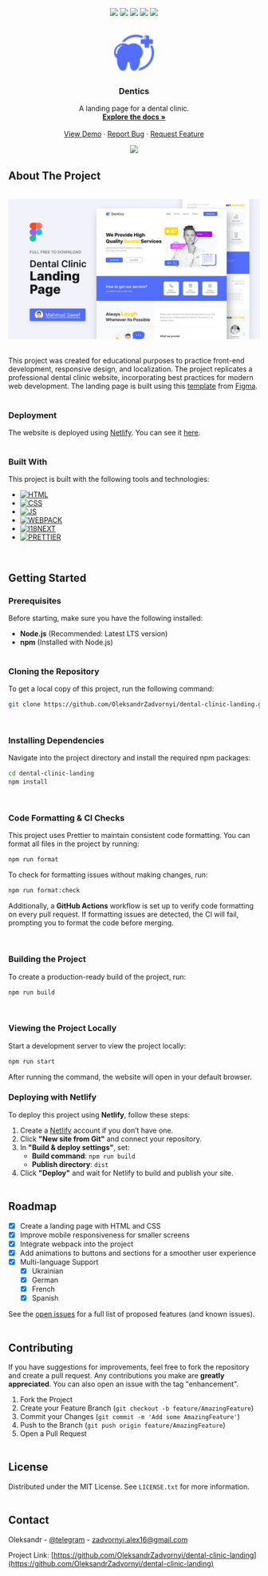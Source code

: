 <!-- PROJECT SHIELDS -->
<p align="center">
  <a href="https://github.com/OleksandrZadvornyi/dental-clinic-landing/graphs/contributors"><img src="https://img.shields.io/github/contributors/OleksandrZadvornyi/dental-clinic-landing.svg?style=for-the-badge"></a>
  <a href="https://github.com/OleksandrZadvornyi/dental-clinic-landing/network/members"><img src="https://img.shields.io/github/forks/OleksandrZadvornyi/dental-clinic-landing.svg?style=for-the-badge"></a>
  <a href="https://github.com/OleksandrZadvornyi/dental-clinic-landing/stargazers"><img src="https://img.shields.io/github/stars/OleksandrZadvornyi/dental-clinic-landing.svg?style=for-the-badge"></a>
  <a href="https://github.com/OleksandrZadvornyi/dental-clinic-landing/issues"><img src="https://img.shields.io/github/issues/OleksandrZadvornyi/dental-clinic-landing.svg?style=for-the-badge"></a>
  <a href="https://github.com/OleksandrZadvornyi/dental-clinic-landing/blob/master/LICENSE"><img src="https://img.shields.io/github/license/OleksandrZadvornyi/dental-clinic-landing.svg?style=for-the-badge"></a>
</p>

<!-- PROJECT LOGO -->
<br />
<div align="center">
  <a href="https://github.com/OleksandrZadvornyi/dental-clinic-landing">
    <img src="./src/images/logo.png" alt="Logo" width="80" height="80">
  </a>

  <h3 align="center">Dentics</h3>

  <p align="center">
    A landing page for a dental clinic.
    <br />
    <a href="https://github.com/OleksandrZadvornyi/dental-clinic-landing"><strong>Explore the docs »</strong></a>
    <br />
    <br />
    <a href="https://github.com/OleksandrZadvornyi/dental-clinic-landing">View Demo</a>
    ·
    <a href="https://github.com/OleksandrZadvornyi/dental-clinic-landing/issues/new?labels=bug&template=bug-report---.md">Report Bug</a>
    ·
    <a href="https://github.com/OleksandrZadvornyi/dental-clinic-landing/issues/new?labels=enhancement&template=feature-request---.md">Request Feature</a>
  </p>

  <p align="center">
    <a href="https://app.netlify.com/sites/denticss/deploys"><img src="https://api.netlify.com/api/v1/badges/38070572-4354-43e8-9f8f-d49fd5d25a3a/deploy-status"></a>
  </p>
</div>



<!-- ABOUT THE PROJECT -->
## About The Project

<div align="center">
  <br/>
  <a href="https://denticss.netlify.app/"><img src="./src/images/website-preview.jpg" width="750" title="hover text"></a>
  <br/><br/>
</div>

This project was created for educational purposes to practice front-end development, responsive design, and localization. The project replicates a professional dental clinic website, incorporating best practices for modern web development. The landing page is built using this [template](https://www.figma.com/file/MTWUVMJIGoBjUZKJnfTU33/Landing-Page-for-Dental-Clinic-(Community)?type=design&node-id=0-1&mode=design&t=vSPIbxqZ6YM4ftVu-0) from [Figma](https://www.figma.com/).
<br><br>


### Deployment

The website is deployed using [Netlify](https://www.netlify.com/). You can see it [here](https://denticss.netlify.app/).
<br><br>


### Built With

This project is built with the following tools and technologies:

* [![HTML][HTML]][HTML-url]
* [![CSS][CSS]][CSS-url]
* [![JS][JS]][JS-url]
* [![WEBPACK][WEBPACK]][WEBPACK-url]
* [![I18NEXT][I18NEXT]][I18NEXT-url]
* [![PRETTIER][PRETTIER]][PRETTIER-url]

<br>



<!-- GETTING STARTED -->
## Getting Started


### Prerequisites

Before starting, make sure you have the following installed:

- **Node.js** (Recommended: Latest LTS version)
- **npm** (Installed with Node.js)
<br><br>


### Cloning the Repository

To get a local copy of this project, run the following command:

```bash
git clone https://github.com/OleksandrZadvornyi/dental-clinic-landing.git
```
<br>


### Installing Dependencies

Navigate into the project directory and install the required npm packages:

```bash
cd dental-clinic-landing
npm install
```
<br>


### Code Formatting & CI Checks

This project uses Prettier to maintain consistent code formatting. You can format all files in the project by running:

```bash
npm run format
```

To check for formatting issues without making changes, run:

```bash
npm run format:check
```

Additionally, a **GitHub Actions** workflow is set up to verify code formatting on every pull request. If formatting issues are detected, the CI will fail, prompting you to format the code before merging.

<br>


### Building the Project

To create a production-ready build of the project, run:

```bash
npm run build
```
<br>


### Viewing the Project Locally

Start a development server to view the project locally:

```bash
npm run start
```

After running the command, the website will open in your default browser.
<br>


### Deploying with Netlify

To deploy this project using **Netlify**, follow these steps:

1. Create a [Netlify](https://www.netlify.com/) account if you don’t have one.
2. Click **"New site from Git"** and connect your repository.
3. In **"Build & deploy settings"**, set:
   - **Build command**: `npm run build`
   - **Publish directory**: `dist`
4. Click **"Deploy"** and wait for Netlify to build and publish your site.
<br><br>



<!-- ROADMAP -->
## Roadmap

- [x] Create a landing page with HTML and CSS
- [x] Improve mobile responsiveness for smaller screens
- [x] Integrate webpack into the project
- [x] Add animations to buttons and sections for a smoother user experience
- [x] Multi-language Support
    - [x] Ukrainian
    - [x] German
    - [x] French
    - [x] Spanish

See the [open issues](https://github.com/OleksandrZadvornyi/dental-clinic-landing/issues) for a full list of proposed features (and known issues).
<br><br>



<!-- CONTRIBUTING -->
## Contributing

If you have suggestions for improvements, feel free to fork the repository and create a pull request. Any contributions you make are **greatly appreciated**. You can also open an issue with the tag "enhancement".

1. Fork the Project
2. Create your Feature Branch (`git checkout -b feature/AmazingFeature`)
3. Commit your Changes (`git commit -m 'Add some AmazingFeature'`)
4. Push to the Branch (`git push origin feature/AmazingFeature`)
5. Open a Pull Request
<br><br>



<!-- LICENCE -->
## License

Distributed under the MIT License. See `LICENSE.txt` for more information.
<br><br>



<!-- CONTACT -->
## Contact

Oleksandr - [@telegram](https://t.me/oleksandr_zadvornyi) - zadvornyi.alex16@gmail.com

Project Link: [https://github.com/OleksandrZadvornyi/dental-clinic-landing](https://github.com/OleksandrZadvornyi/dental-clinic-landing)


<!-- MARKDOWN LINKS & IMAGES -->
<!-- https://www.markdownguide.org/basic-syntax/#reference-style-links -->
[HTML]: https://img.shields.io/badge/HTML-red?style=for-the-badge&logo=html5&logoColor=white
[HTML-url]: https://developer.mozilla.org/en-US/docs/Web/HTML
[CSS]: https://img.shields.io/badge/CSS-blue?&style=for-the-badge&logo=css3&logoColor=white
[CSS-url]: https://developer.mozilla.org/en-US/docs/Web/CSS
[JS]: https://img.shields.io/badge/JavaScript-yellow?style=for-the-badge&logo=javascript&logoColor=white
[JS-url]: https://developer.mozilla.org/en-US/docs/Web/JavaScript
[WEBPACK]: https://img.shields.io/badge/-Webpack-8DD6F9?style=for-the-badge&logo=webpack&logoColor=white
[WEBPACK-url]: https://webpack.js.org/
[I18NEXT]: https://img.shields.io/badge/i18next-009688?style=for-the-badge&logo=i18next&logoColor=white
[I18NEXT-url]: https://www.i18next.com/
[PRETTIER]: https://img.shields.io/badge/prettier-1A2C34?style=for-the-badge&logo=prettier&logoColor=F7BA3E
[PRETTIER-url]: https://prettier.io/
